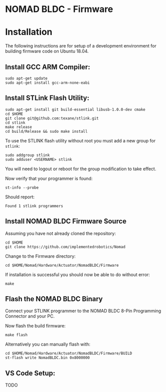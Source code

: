 # NOMAD BLDC - Firmware

# Installation

The following instructions are for setup of a development environment for building firmware code on Ubuntu 18.04.

## Install GCC ARM Compiler:

```
sudo apt-get update
sudo apt-get install gcc-arm-none-eabi
```

## Install STLink Flash Utility:

```
sudo apt-get install git build-essential libusb-1.0.0-dev cmake
cd $HOME
git clone git@github.com:texane/stlink.git
cd stlink
make release
cd build/Release && sudo make install
```

To use the STLINK flash utility without root you must add a new group for ```stlink```:

```
sudo addgroup stlink
sudo adduser <USERNAME> stlink
```
You will need to logout or reboot for the group modification to take effect.

Now verify that your programmer is found:
```
st-info --probe
```

Should report:
```
Found 1 stlink programmers
```

## Install NOMAD BLDC Firmware Source

Assuming you have not already cloned the repository:

```
cd $HOME
git clone https://github.com/implementedrobotics/Nomad
```

Change to the Firmware directory:

```
cd $HOME/Nomad/Hardware/Actuator/NomadBLDC/Firmware
```

If installation is successful you should now be able to do without error:

```
make
```

## Flash the NOMAD BLDC Binary

Connect your STLINK programmer to the NOMAD BLDC 8-Pin Programming Connector and your PC.

Now flash the build firmware:

```
make flash
```

Alternatively you can manually flash with:

```
cd $HOME/Nomad/Hardware/Actuator/NomadBLDC/Firmware/BUILD
st-flash write NomadBLDC.bin 0x8000000
```

## VS Code Setup:
TODO
